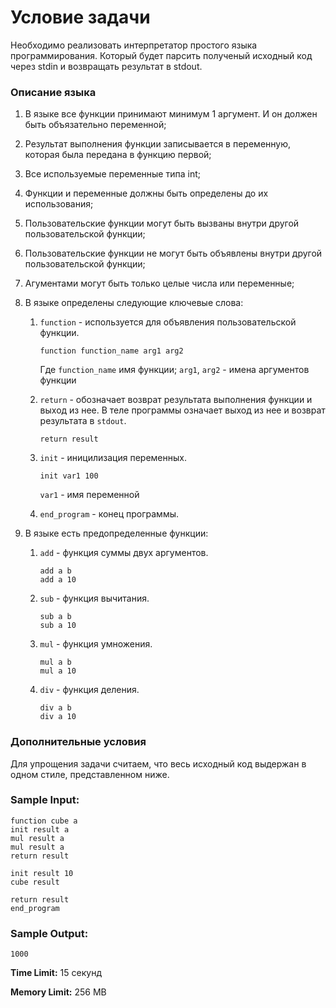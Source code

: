 # Условие задачи

Необходимо реализовать интерпретатор простого языка программирования. Который будет парсить полученый исходный код через stdin и возвращать результат в stdout.

### Описание языка

1. В языке все функции принимают минимум 1 аргумент. И он должен быть объязательно переменной;
2. Результат выполнения функции записывается в переменную, которая была передана в функцию первой; 
3. Все используемые переменные типа int; 
4. Функции и переменные должны быть определены до их использования; 
5. Пользовательские функции могут быть вызваны внутри другой пользовательской функции; 
6. Пользовательские функции не могут быть объявлены внутри другой пользовательской функции; 
7. Агументами могут быть только целые числа или переменные; 
8. В языке определены следующие ключевые слова:
   1. `function` - используется для объявления пользовательской функции.
      ```
      function function_name arg1 arg2
      ```
      
      Где `function_name` имя функции; `arg1`, `arg2` - имена аргументов функции

   2. `return` - обозначает возврат результата выполнения функции и выход из нее. В теле программы означает выход из нее и возврат результата в `stdout`.
      ```
      return result
      ```

   3. `init` - иницилизация переменных.
      ```
      init var1 100
      ```
      `var1` - имя переменной

   4. `end_program` - конец программы.

9. В языке есть предопределенные функции:
   1. `add` - функция суммы двух аргументов.
      ```
      add a b
      add a 10
      ```

   2. `sub` - функция вычитания.
      ```
      sub a b
      sub a 10
      ```

   3. `mul` - функция умножения.
      ```
      mul a b
      mul a 10
      ```
   
   4. `div` - функция деления.
      ```
      div a b
      div a 10
      ```

### Дополнительные условия

Для упрощения задачи считаем, что весь исходный код выдержан в одном стиле, представленном ниже.

### Sample Input:

```
function cube a
init result a
mul result a
mul result a
return result

init result 10
cube result

return result
end_program
```

### Sample Output:
```
1000
```

**Time Limit:** 15 секунд

**Memory Limit:** 256 MB
